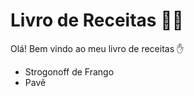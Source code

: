 # Livro de Receitas :man_cook:

Olá! Bem vindo ao meu livro de receitas :hand:

- Strogonoff de Frango
- Pavê
